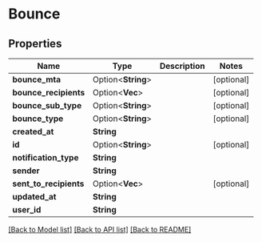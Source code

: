 # Bounce

## Properties

Name | Type | Description | Notes
------------ | ------------- | ------------- | -------------
**bounce_mta** | Option<**String**> |  | [optional]
**bounce_recipients** | Option<**Vec<String>**> |  | [optional]
**bounce_sub_type** | Option<**String**> |  | [optional]
**bounce_type** | Option<**String**> |  | [optional]
**created_at** | **String** |  | 
**id** | Option<**String**> |  | [optional]
**notification_type** | **String** |  | 
**sender** | **String** |  | 
**sent_to_recipients** | Option<**Vec<String>**> |  | [optional]
**updated_at** | **String** |  | 
**user_id** | **String** |  | 

[[Back to Model list]](../README#documentation-for-models) [[Back to API list]](../README#documentation-for-api-endpoints) [[Back to README]](../README)


